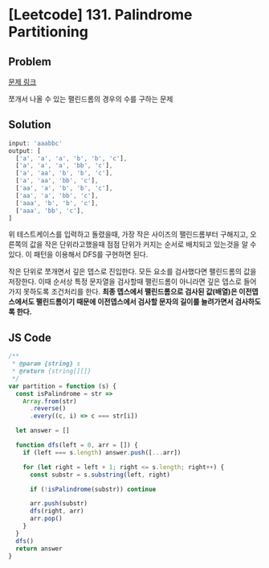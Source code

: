 # [Leetcode] 131. Palindrome Partitioning

## Problem

[문제 링크](https://leetcode.com/problems/palindrome-partitioning/)

쪼개서 나올 수 있는 팰린드롬의 경우의 수를 구하는 문제

## Solution

```js
input: 'aaabbc'
output: [
  ['a', 'a', 'a', 'b', 'b', 'c'],
  ['a', 'a', 'a', 'bb', 'c'],
  ['a', 'aa', 'b', 'b', 'c'],
  ['a', 'aa', 'bb', 'c'],
  ['aa', 'a', 'b', 'b', 'c'],
  ['aa', 'a', 'bb', 'c'],
  ['aaa', 'b', 'b', 'c'],
  ['aaa', 'bb', 'c'],
]
```

위 테스트케이스를 입력하고 돌렸을때,
가장 작은 사이즈의 팰린드롬부터 구해지고, 오른쪽의 값을 작은 단위라고했을때 점점 단위가 커지는 순서로 배치되고 있는것을 알 수있다. 이 패턴을 이용해서 DFS를 구현하면 된다.

작은 단위로 쪼개면서 깊은 뎁스로 진입한다. 모든 요소를 검사했다면 팰린드롬의 값을 저장한다. 이때 순서상 특정 문자열을 검사할때 팰린드롬이 아니라면 깊은 뎁스로 들어가지 못하도록 조건처리를 한다. **최종 뎁스에서 팰린드롬으로 검사된 값(배열)은 이전뎁스에서도 팰린드롬이기 때문에 이전뎁스에서 검사할 문자의 길이를 늘려가면서 검사하도록 한다.**

## JS Code

```js
/**
 * @param {string} s
 * @return {string[][]}
 */
var partition = function (s) {
  const isPalindrome = str =>
    Array.from(str)
      .reverse()
      .every((c, i) => c === str[i])

  let answer = []

  function dfs(left = 0, arr = []) {
    if (left === s.length) answer.push([...arr])

    for (let right = left + 1; right <= s.length; right++) {
      const substr = s.substring(left, right)

      if (!isPalindrome(substr)) continue

      arr.push(substr)
      dfs(right, arr)
      arr.pop()
    }
  }
  dfs()
  return answer
}
```
